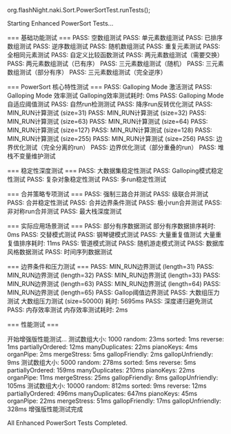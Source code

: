 org.flashNight.naki.Sort.PowerSortTest.runTests();

Starting Enhanced PowerSort Tests...

=== 基础功能测试 ===
PASS: 空数组测试
PASS: 单元素数组测试
PASS: 已排序数组测试
PASS: 逆序数组测试
PASS: 随机数组测试
PASS: 重复元素测试
PASS: 全相同元素测试
PASS: 自定义比较函数测试
PASS: 两元素数组测试（需要交换）
PASS: 两元素数组测试（已有序）
PASS: 三元素数组测试（随机）
PASS: 三元素数组测试（部分有序）
PASS: 三元素数组测试（完全逆序）

=== PowerSort 核心特性测试 ===
PASS: Galloping Mode 激活测试
PASS: Galloping Mode 效率测试
    Galloping效率测试耗时: 0ms
PASS: Galloping Mode 自适应阈值测试
PASS: 自然run检测测试
PASS: 降序run反转优化测试
PASS: MIN_RUN计算测试 (size=31)
PASS: MIN_RUN计算测试 (size=32)
PASS: MIN_RUN计算测试 (size=63)
PASS: MIN_RUN计算测试 (size=64)
PASS: MIN_RUN计算测试 (size=127)
PASS: MIN_RUN计算测试 (size=128)
PASS: MIN_RUN计算测试 (size=255)
PASS: MIN_RUN计算测试 (size=256)
PASS: 边界优化测试（完全分离的run）
PASS: 边界优化测试（部分重叠的run）
PASS: 堆栈不变量维护测试

=== 稳定性深度测试 ===
PASS: 大数据集稳定性测试
PASS: Galloping模式稳定性测试
PASS: 复杂对象稳定性测试
PASS: 多run稳定性测试

=== 合并策略专项测试 ===
PASS: 强制三路合并测试
PASS: 级联合并测试
PASS: 合并稳定性测试
PASS: 合并边界条件测试
PASS: 极小run合并测试
PASS: 非对称run合并测试
PASS: 最大栈深度测试

=== 实际应用场景测试 ===
PASS: 部分有序数据测试
    部分有序数据排序耗时: 0ms
PASS: 交替模式测试
PASS: 钢琴键模式测试
PASS: 大量重复值测试
    大量重复值排序耗时: 11ms
PASS: 管道模式测试
PASS: 随机游走模式测试
PASS: 数据库风格数据测试
PASS: 时间序列数据测试

=== 边界条件和压力测试 ===
PASS: MIN_RUN边界测试 (length=31)
PASS: MIN_RUN边界测试 (length=32)
PASS: MIN_RUN边界测试 (length=33)
PASS: MIN_RUN边界测试 (length=63)
PASS: MIN_RUN边界测试 (length=64)
PASS: MIN_RUN边界测试 (length=65)
PASS: Gallop阈值边界测试
PASS: 大数组压力测试
    大数组压力测试 (size=50000) 耗时: 5695ms
PASS: 深度递归避免测试
PASS: 内存效率测试
    内存效率测试耗时: 2ms

=== 性能测试 ===

开始增强版性能测试...
  测试数组大小: 1000
    random: 23ms
    sorted: 1ms
    reverse: 1ms
    partiallyOrdered: 12ms
    manyDuplicates: 22ms
    pianoKeys: 4ms
    organPipe: 2ms
    mergeStress: 5ms
    gallopFriendly: 2ms
    gallopUnfriendly: 9ms
  测试数组大小: 5000
    random: 278ms
    sorted: 5ms
    reverse: 5ms
    partiallyOrdered: 159ms
    manyDuplicates: 210ms
    pianoKeys: 22ms
    organPipe: 11ms
    mergeStress: 25ms
    gallopFriendly: 8ms
    gallopUnfriendly: 105ms
  测试数组大小: 10000
    random: 812ms
    sorted: 9ms
    reverse: 12ms
    partiallyOrdered: 496ms
    manyDuplicates: 647ms
    pianoKeys: 45ms
    organPipe: 22ms
    mergeStress: 51ms
    gallopFriendly: 17ms
    gallopUnfriendly: 328ms
增强版性能测试完成

All Enhanced PowerSort Tests Completed.
